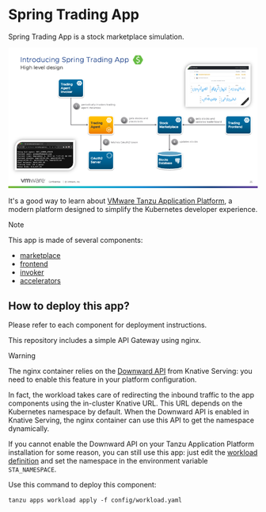 # Spring Trading App

Spring Trading App is a stock marketplace simulation.

![High Level Design](sta-hld.png)

It's a good way to learn about
[VMware Tanzu Application Platform](https://tanzu.vmware.com/application-platform),
a modern platform designed to simplify the Kubernetes developer experience.

> [!NOTE]
> This app is made of several components:
>
> - [marketplace](https://github.com/alexandreroman/sta-marketplace)
> - [frontend](https://github.com/alexandreroman/sta-frontend)
> - [invoker](https://github.com/alexandreroman/sta-invoker)
> - [accelerators](https://github.com/alexandreroman/sta-accelerators)

## How to deploy this app?

Please refer to each component for deployment instructions.

This repository includes a simple API Gateway using nginx.

> [!WARNING]
> The nginx container relies on the
> [Downward API](https://knative.dev/docs/serving/configuration/feature-flags/#kubernetes-downward-api)
> from Knative Serving:
> you need to enable this feature in your platform configuration.

In fact, the workload takes care of redirecting the inbound traffic to the
app components using the in-cluster Knative URL. This URL depends on the Kubernetes
namespace by default. When the Downward API is enabled in Knative Serving,
the nginx container can use this API to get the namespace dynamically.

If you cannot enable the Downward API on your Tanzu Application Platform installation
for some reason, you can still use this app: just edit the
[workload definition](config/workload.yaml) and set the namespace in the
environment variable `STA_NAMESPACE`.

Use this command to deploy this component:

```shell
tanzu apps workload apply -f config/workload.yaml
```
